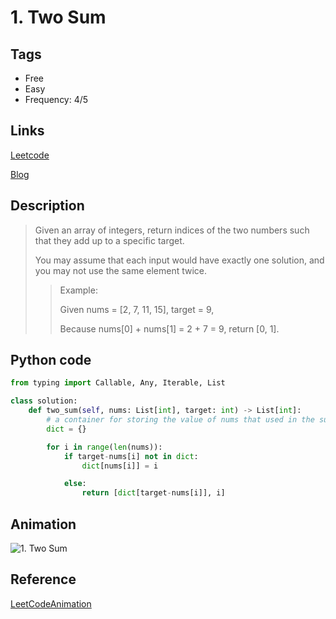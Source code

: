 # 1. Two Sum

## Tags

- Free
- Easy
- Frequency: 4/5

## Links

[Leetcode](https://leetcode.com/problems/two-sum/)

[Blog](http://206.81.6.248:12306/leetcode/two-sum/description)

## Description

>Given an array of integers, return indices of the two numbers such that they add up to a specific target.
>
>You may assume that each input would have exactly one solution, and you may not use the same element twice.
>
>>Example:
>>
>>Given nums = [2, 7, 11, 15], target = 9,
>>
>>Because nums[0] + nums[1] = 2 + 7 = 9,
>>return [0, 1].

## Python code

```python
from typing import Callable, Any, Iterable, List

class solution:
    def two_sum(self, nums: List[int], target: int) -> List[int]:
        # a container for storing the value of nums that used in the subtraction and it's index
        dict = {}

        for i in range(len(nums)):
            if target-nums[i] not in dict:
                dict[nums[i]] = i

            else:
                return [dict[target-nums[i]], i]
```

## Animation

![1. Two Sum](https://camo.githubusercontent.com/29a0c9632dec1ab5233d23ea43c3da7b3ab6008a/68747470733a2f2f6275636b65742d313235373132363534392e636f732e61702d6775616e677a686f752e6d7971636c6f75642e636f6d2f32303138313032383232313035352e676966)

## Reference

[LeetCodeAnimation](https://github.com/MisterBooo/LeetCodeAnimation/blob/master/notes/LeetCode%E7%AC%AC1%E5%8F%B7%E9%97%AE%E9%A2%98%EF%BC%9A%E4%B8%A4%E6%95%B0%E4%B9%8B%E5%92%8C.md)
